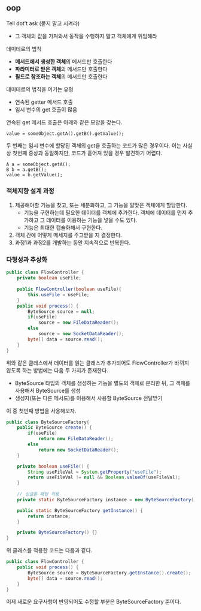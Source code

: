 ## oop

Tell dot't ask (묻지 말고 시켜라)
- 그 객체의 값을 가져와서 동작을 수행하지 말고 객체에게 위임해라

데미테르의 법칙
- **메서드에서 생성한 객체**의 메서드만 호출한다
- **파라미터로 받은 객체**의 메서드만 호출한다
- **필드로 참조하는 객체**의 메서드만 호출한다

데미테르의 법칙을 어기는 유형
- 연속된 getter 메서드 호출
- 임시 변수의 get 호출이 많음

연속된 get 메서드 호출은 아래와 같은 모양을 갖는다.
```
value = someObject.getA().getB().getValue();
```

두 번째는 임시 변수에 할당된 객체의 get을 호출하는 코드가 많은 경우이다. 이는 사실상 첫번째 증상과 동일하지만, 코드가 흩어져 있을 경우 발견하기 어렵다.
```
A a = someObject.getA();
B b = a.getB();
value = b.getValue();
```

### 객체지향 설계 과정

1. 제공해야할 기능을 찾고, 또는 세분화하고, 그 기능을 알맞은 객체에게 할당한다.
   - 기능을 구현하는데 필요한 데이터를 객체에 추가한다. 객체에 데이터를 먼저 추가하고 그 데이터를 이용하는 기능을 넣을 수도 있다.
   - 기능은 최대한 캡슐화해서 구현한다.
2. 객체 간에 어떻게 메세지를 주고받을 지 결정한다.
3. 과정1과 과정2를 개발하는 동안 지속적으로 반복한다.

### 다형성과 추상화

```java
public class FlowController {
    private boolean useFile;
    
    public FlowController(boolean useFile){
        this.useFile = useFile;
    }
    public void process() {
    	ByteSource source = null;
        if(useFile)
            source = new FileDataReader();
        else
            source = new SocketDataReader();
        byte[] data = source.read();
    }
}
```

위와 같은 클래스에서 데이터를 읽는 클래스가 추가되어도 FlowController가 바뀌지 않도록 하는 방법에는 다음 두 가지가 존재한다.

- ByteSource 타입의 객체를 생성하는 기능을 별도의 객체로 분리한 뒤, 그 객체를 사용해서 ByteSource를 생성
- 생성자(또는 다른 메서드)를 이용해서 사용할 ByteSource 전달받기

이 중 첫번째 방법을 사용해보자.

```java
public class ByteSourceFactory{
    public ByteSource create() {
        if(useFile)
        	return new FileDataReader();
        else
        	return new SocketDataReader();
    }

    private boolean useFile() {
        String useFileVal = System.getProperty("useFile");
        return useFileVal != null && Boolean.valueOf(useFileVal);
    }
    
    // 싱글톤 패턴 적용
    private static ByteSourceFactory instance = new ByteSourceFactory();

    public static ByteSourceFactory getInstance() {
        return instance;
    }

    private ByteSourceFactory() {}
}
```

위 클래스를 적용한 코드는 다음과 같다.

```java
public class FlowController {
    public void process() {
    	ByteSource source = ByteSourceFactory.getInstance().create();
        byte[] data = source.read();
    }
}
```

이제 새로운 요구사항이 반영되어도 수정할 부분은 ByteSourceFactory 뿐이다.